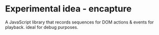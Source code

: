 Experimental idea - encapture
============

A JavaScript library that records sequences for DOM actions &amp; events for playback. ideal for debug purposes.
